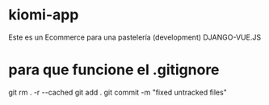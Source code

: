 # kiomi-app
Este es un Ecommerce para una pastelería (development) DJANGO-VUE.JS

# para que funcione el .gitignore
git rm . -r --cached 
git add . 
git commit -m "fixed untracked files"


